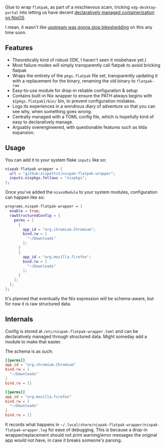 Glue to wrap `flatpak`, as part of a mischievous scam, tricking `xdg-desktop-portal` into letting us have decent [declaratively managed containerization on NixOS](https://github.com/nixpak/nixpak/).

I mean, it wasn't like [upstream was gonna stop bikeshedding](https://github.com/flatpak/xdg-desktop-portal/pull/741) on this any time soon.

## Features 

- Theoretically kind of robust (IDK, I haven't seen it misbehave yet.)
- Most failure modes will simply transparently call flatpak to avoid bricking flatpak
- Wraps the entirety of the `pkgs.flatpak` file set, transparently updating it with a replacement for the binary, renaming the old binary to `flatpak-raw`
- Easy-to-use module for drop-in reliable configuration & setup
- Contains built-in Nix wrapper to ensure the PATH always begins with `${pkgs.flatpak}/bin/` bin, to prevent configuration mistakes.
- Logs its experiences in a wondrous diary of adventure so that you can see why, when something goes wrong.
- Centrally managed with a TOML config file, which is hopefully kind of easy to declaratively manage.
- Arguably overengineered, with questionable features such as tilda expansion.


## Usage

You can add it to your system flake `inputs` like so:

```nix
nixpak-flatpak-wrapper = {
  url = "github:alxpettit/nixpak-flatpak-wrapper";
  inputs.nixpkgs.follows = "nixpkgs";
};
```

Once you've added the `nixosModule` to your system modules, configuration can happen like so:
```nix
programs.nixpak-flatpak-wrapper = {
  enable = true;
  rawStructuredConfig = {
    perms = [
      {
        app_id = "org.chromium.Chromium";
        bind.rw = [
          "~/Downloads"
        ];
      }
      {
        app_id = "org.mozilla.firefox";
        bind.rw = [
          "~/Downloads"
        ];
      }
    ];
  };
};
```

It's planned that eventually the Nix expression will be schema-aware, but for now it is raw structured data.

## Internals

Config is stored at `/etc/nixpak-flatpak-wrapper.toml` and can be declaratively managed through structured data. Might someday add a module to make that easier.

The schema is as such:

```toml
[[perms]]
app_id = "org.chromium.Chromium"
bind.rw = [
  "~/Downloads"
]
bind.ro = []

[[perms]]
app_id = "org.mozilla.firefox"
bind.rw = [
  "~/Downloads"
]
bind.ro = []
```

It records what happens in `~/.local/share/nixpak-flatpak-wrapper/nixpak-flatpak-wrapper.log` for ease of debugging. This is because a drop-in wrapper/replacement should not print warning/error messages the original app would not have, in case it breaks someone's parsing.
